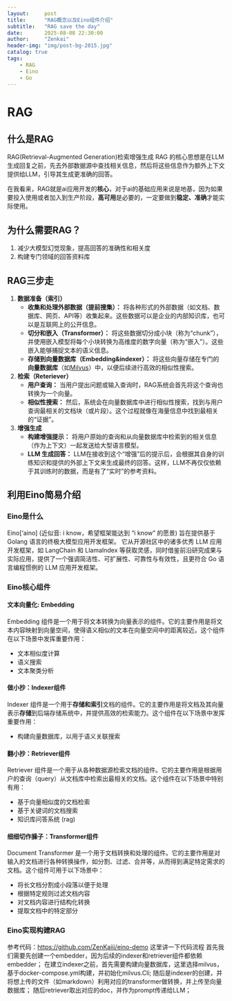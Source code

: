 ```yaml
---
layout:     post
title:      "RAG概念以及Eino组件介绍"
subtitle:   "RAG save the day"
date:       2025-08-08 22:30:00
author:     "Zenkai"
header-img: "img/post-bg-2015.jpg"
catalog: true
tags:
    - RAG
    - Eino
    - Go
---
```

# RAG

## 什么是RAG
RAG(Retrieval-Augmented Generation)检索增强生成
RAG 的核心思想是在LLM生成回复之前，先去外部数据源中查找相关信息，然后将这些信息作为额外上下文提供给LLM，引导其生成更准确的回答。

在我看来，RAG就是ai应用开发的**核心**，对于ai的基础应用来说是地基，因为如果要投入使用或者加入到生产阶段，**高可用**是必要的，一定要做到**稳定、准确**才能实际使用。

## 为什么需要RAG？
1. 减少大模型幻觉现象，提高回答的准确性和相关度
2. 构建专门领域的回答资料库

## RAG三步走
1. **数据准备（索引）**
    - **收集和处理外部数据（提前搜集）：** 将各种形式的外部数据（如文档、数据库、网页、API等）收集起来。这些数据可以是企业的内部知识库，也可以是互联网上的公开信息。
    - **切分和嵌入（Transformer）：** 将这些数据切分成小块（称为“chunk”），并使用嵌入模型将每个小块转换为高维度的数字向量（称为“嵌入”）。这些嵌入能够捕捉文本的语义信息。
    - **存储到向量数据库（Embedding&indexer）：** 将这些向量存储在专门的**向量数据库**（如[Milvus](https://milvus.io/zh)）中，以便后续进行高效的相似性搜索。
2. **检索（Reteriever）**
    - **用户查询：** 当用户提出问题或输入查询时，RAG系统会首先将这个查询也转换为一个向量。
    - **相似性搜索：** 然后，系统会在向量数据库中进行相似性搜索，找到与用户查询最相关的文档块（或片段）。这个过程就像在海量信息中找到最相关的“证据”。
3. **增强生成**
    - **构建增强提示：** 将用户原始的查询和从向量数据库中检索到的相关信息（作为上下文）一起发送给大型语言模型。
    - **LLM 生成回答：** LLM在接收到这个“增强”后的提示后，会根据其自身的训练知识和提供的外部上下文来生成最终的回答。这样，LLM不再仅仅依赖于其训练时的数据，而是有了“实时”的参考资料。

## 利用Eino简易介绍
### Eino是什么
Eino[‘aino] (近似音: i know，希望框架能达到 “i know” 的愿景) 旨在提供基于 Golang 语言的终极大模型应用开发框架。 它从开源社区中的诸多优秀 LLM 应用开发框架，如 LangChain 和 LlamaIndex 等获取灵感，同时借鉴前沿研究成果与实际应用，提供了一个强调简洁性、可扩展性、可靠性与有效性，且更符合 Go 语言编程惯例的 LLM 应用开发框架。

### Eino核心组件
#### 文本向量化: Embedding
Embedding 组件是一个用于将文本转换为向量表示的组件。它的主要作用是将文本内容映射到向量空间，使得语义相似的文本在向量空间中的距离较近。这个组件在以下场景中发挥重要作用：

- 文本相似度计算
- 语义搜索
- 文本聚类分析

#### 做小抄：Indexer组件

Indexer 组件是一个用于**存储和索引**文档的组件。它的主要作用是将文档及其向量表示**存储**到后端存储系统中，并提供高效的检索能力。这个组件在以下场景中发挥重要作用：

- 构建向量数据库，以用于语义关联搜索

#### 翻小抄：Retriever组件

Retriever 组件是一个用于从各种数据源检索文档的组件。它的主要作用是根据用户的查询（query）从文档库中检索出最相关的文档。这个组件在以下场景中特别有用：

- 基于向量相似度的文档检索
- 基于关键词的文档搜索
- 知识库问答系统 (rag)

#### 细细切作臊子：Transformer组件

Document Transformer 是一个用于文档转换和处理的组件。它的主要作用是对输入的文档进行各种转换操作，如分割、过滤、合并等，从而得到满足特定需求的文档。这个组件可用于以下场景中：

- 将长文档分割成小段落以便于处理
- 根据特定规则过滤文档内容
- 对文档内容进行结构化转换
- 提取文档中的特定部分

### Eino实现构建RAG
参考代码：https://github.com/ZenKaiii/eino-demo
这里讲一下代码流程
首先我们需要先创建一个embedder，因为后续的indexer和retriever组件都依赖embedder；
在建立indexer之前，首先需要构建向量数据库，这里选择milvus，基于docker-compose.yml构建，并初始化milvus.Cli;
随后是indexer的创建，并将想上传的文件（如markdown）利用对应的transformer做转换，并上传至向量数据库；
随后retriever取出对应的doc，并作为prompt传递给LLM；